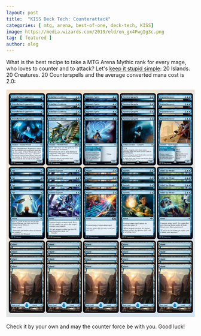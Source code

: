 ```yaml
---
layout: post
title:  "KISS Deck Tech: Counterattack"
categories: [ mtg, arena, best-of-one, deck-tech, KISS]
image: https://media.wizards.com/2019/eld/en_gx4FwgIg3c.png
tag: [ featured ]
author: oleg
---
```

What is the best recipe to take a MTG Arena Mythic rank for every mage, who loves to counter and to attack? Let's [keep it stupid simple](https://en.wikipedia.org/wiki/KISS_principle): 20 Islands. 20 Creatures. 20 Counterspells and the average converted mana cost is 2.0:

<a data-fancybox="gallery" href="../assets/images/counterattack.png"><img src="../assets/images/counterattack.png"></a>

Check it by your own and may the counter force be with you. Good luck!